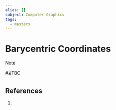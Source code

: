 ```yaml
---
alias: []
subject: Computer Graphics
tags:
  - masters
---
```

# Barycentric Coordinates

>[!note]
> #⌛TBC 

## References
1. 
